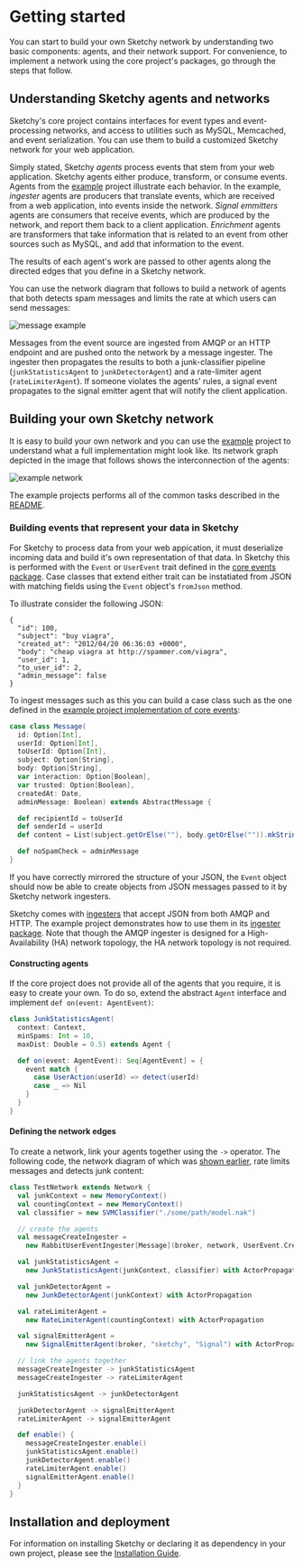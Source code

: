 # Getting started

You can start to build your own Sketchy network by understanding two basic components: agents, and their network support. For convenience, to implement a network using the core project's packages, go through the steps that follow.

## Understanding Sketchy agents and networks

Sketchy's core project contains interfaces for event types and
event-processing networks, and access to utilities such as MySQL, Memcached,
and event serialization. You can use them to build a customized Sketchy
network for your web application.

Simply stated, Sketchy _agents_ process events that stem from your web
application. Sketchy agents either produce, transform, or consume events.
Agents from the [example](/example/) project illustrate each behavior.
In the example, _ingester_ agents are producers that translate events, which
are received from a web application, into events inside the network. _Signal
emmitters_ agents are consumers that receive events, which are produced by the
network, and report them back to a client application. _Enrichment_ agents are
transformers that take information that is related to an event from other
sources such as MySQL, and add that information to the event.

The results of each agent's work are passed to other agents along the directed
edges that you define in a Sketchy network.

You can use the network diagram that follows to build a network of agents that
both detects spam messages and limits the rate at which users can send
messages:

![message example](https://github.com/soundcloud/sketchy-core/blob/master/config/img/message.png?raw=true)

Messages from the event source are ingested from AMQP or an HTTP endpoint and
are pushed onto the network by a message ingester. The ingester then
propagates the results to both a junk-classifier pipeline
(`junkStatisticsAgent` to `junkDetectorAgent`) and a rate-limiter agent
(`rateLimiterAgent`). If someone violates the agents' rules, a signal event
propagates to the signal emitter agent that will notify the client
application.


## Building your own Sketchy network

It is easy to build your own network and you can use the [example](/example/)
project to understand what a full implementation might look like. Its network
graph depicted in the image that follows shows the interconnection of the
agents:

![example network](https://github.com/soundcloud/sketchy-core/blob/master/config/img/example.png?raw=true)

The example projects performs all of the common tasks described in the
[README](/README.md).

### Building events that represent your data in Sketchy

For Sketchy to process data from your web appication, it must deserialize
incoming data and build it's own representation of that data. In Sketchy this is
performed with the `Event` or `UserEvent` trait defined in the [core events
package](/core/src/main/scala/com.soundcloud.sketchy/events/Events.scala). Case
classes that extend either trait can be instatiated from JSON with matching
fields using the `Event` object's `fromJson` method.

To illustrate consider the following JSON:

```
{
  "id": 100,
  "subject": "buy viagra",
  "created_at": "2012/04/20 06:36:03 +0000",
  "body": "cheap viagra at http://spammer.com/viagra",
  "user_id": 1,
  "to_user_id": 2,
  "admin_message": false
}
```

To ingest messages such as this you can build a case class such as the one
defined in the [example project implementation of core
events](/example/src/main/scala/com.soundcloud.example/events/Events.scala):

```scala
case class Message(
  id: Option[Int],
  userId: Option[Int],
  toUserId: Option[Int],
  subject: Option[String],
  body: Option[String],
  var interaction: Option[Boolean],
  var trusted: Option[Boolean],
  createdAt: Date,
  adminMessage: Boolean) extends AbstractMessage {

  def recipientId = toUserId
  def senderId = userId
  def content = List(subject.getOrElse(""), body.getOrElse("")).mkString(" ")

  def noSpamCheck = adminMessage
}
```

If you have correctly mirrored the structure of your JSON, the `Event` object
should now be able to create objects from JSON messages passed to it by
Sketchy network ingesters.

Sketchy comes with
[ingesters](/core/src/main/scala/com.soundcloud.sketchy/ingester/Ingester.scala)
that accept JSON from both AMQP and HTTP. The example project demonstrates how
to use them in its [ingester package](/example/src/main/scala/com.soundcloud.example/ingester/Ingester.scala).
Note that though the AMQP ingester is designed for a High-Availability (HA)
network topology, the HA network topology is not required.


#### Constructing agents

If the core project does not provide all of the agents that you require, it is
easy to create your own. To do so, extend the abstract `Agent` interface and
implement `def on(event: AgentEvent)`:

```scala
class JunkStatisticsAgent(
  context: Context,
  minSpams: Int = 10,
  maxDist: Double = 0.5) extends Agent {

  def on(event: AgentEvent): Seq[AgentEvent] = {
    event match {
      case UserAction(userId) => detect(userId)
      case _ => Nil
    }
  }
}
```

#### Defining the network edges

To create a network, link your agents together using the `->` operator. The
following code, the network diagram of which was [shown
earlier](#understanding-sketchy-agents-and-networks), rate limits messages and
detects junk content:

```scala
class TestNetwork extends Network {
  val junkContext = new MemoryContext()
  val countingContext = new MemoryContext()
  val classifier = new SVMClassifier("./some/path/model.nak")

  // create the agents
  val messageCreateIngester =
    new RabbitUserEventIngester[Message](broker, network, UserEvent.Create, "Message")

  val junkStatisticsAgent =
    new JunkStatisticsAgent(junkContext, classifier) with ActorPropagation

  val junkDetectorAgent =
    new JunkDetectorAgent(junkContext) with ActorPropagation

  val rateLimiterAgent =
    new RateLimiterAgent(countingContext) with ActorPropagation

  val signalEmitterAgent =
    new SignalEmitterAgent(broker, "sketchy", "Signal") with ActorPropagation

  // link the agents together
  messageCreateIngester -> junkStatisticsAgent
  messageCreateIngester -> rateLimiterAgent

  junkStatisticsAgent -> junkDetectorAgent

  junkDetectorAgent -> signalEmitterAgent
  rateLimiterAgent -> signalEmitterAgent

  def enable() {
    messageCreateIngester.enable()
    junkStatisticsAgent.enable()
    junkDetectorAgent.enable()
    rateLimiterAgent.enable()
    signalEmitterAgent.enable()
  }
}
```

## Installation and deployment

For information on installing Sketchy or declaring it as dependency in your
own project, please see the [Installation Guide](doc/INSTALLATION.md).

